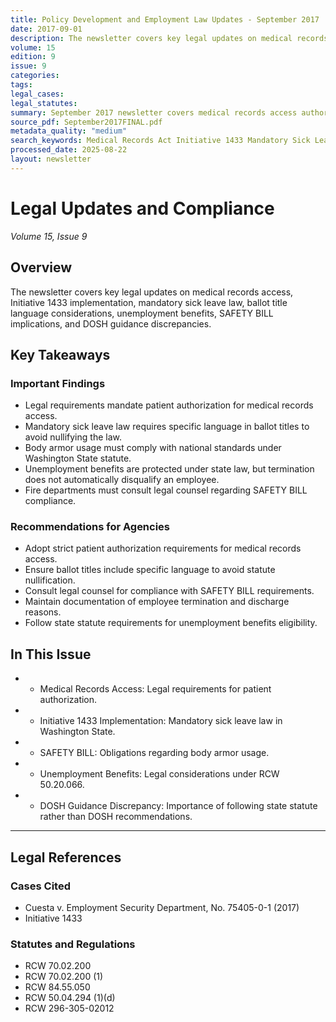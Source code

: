 ```yaml
---
title: Policy Development and Employment Law Updates - September 2017
date: 2017-09-01
description: The newsletter covers key legal updates on medical records access, Initiative 1433 implementation, mandatory sick leave law, ballot title language considerations, unemployment benefits, SAFETY BILL implications, and DOSH guidance discrepancies.
volume: 15
edition: 9
issue: 9
categories: 
tags: 
legal_cases: 
legal_statutes: 
summary: September 2017 newsletter covers medical records access authorization requirements under RCW 70.02.200, Initiative 1433 mandatory sick leave law implementation and ballot title language considerations, SAFETY BILL compliance requirements for body armor usage, unemployment benefits protections including Cuesta v. Employment Security Department precedent, and DOSH guidance discrepancies with state statute requirements for fire department safety compliance.
source_pdf: September2017FINAL.pdf
metadata_quality: "medium"
search_keywords: Medical Records Act Initiative 1433 Mandatory Sick Leave Law Ballot Title Language SAFETY BILL Unemployment Benefits Washington State Legal Requirements Employee Termination Medical Records Authorizat...
processed_date: 2025-08-22
layout: newsletter
---
```



# Legal Updates and Compliance

*Volume 15, Issue 9*

## Overview

The newsletter covers key legal updates on medical records access, Initiative 1433 implementation, mandatory sick leave law, ballot title language considerations, unemployment benefits, SAFETY BILL implications, and DOSH guidance discrepancies.

## Key Takeaways

### Important Findings

- Legal requirements mandate patient authorization for medical records access.
- Mandatory sick leave law requires specific language in ballot titles to avoid nullifying the law.
- Body armor usage must comply with national standards under Washington State statute.
- Unemployment benefits are protected under state law, but termination does not automatically disqualify an employee.
- Fire departments must consult legal counsel regarding SAFETY BILL compliance.

### Recommendations for Agencies

- Adopt strict patient authorization requirements for medical records access.
- Ensure ballot titles include specific language to avoid statute nullification.
- Consult legal counsel for compliance with SAFETY BILL requirements.
- Maintain documentation of employee termination and discharge reasons.
- Follow state statute requirements for unemployment benefits eligibility.

## In This Issue

- - Medical Records Access: Legal requirements for patient authorization.
- - Initiative 1433 Implementation: Mandatory sick leave law in Washington State.
- - SAFETY BILL: Obligations regarding body armor usage.
- - Unemployment Benefits: Legal considerations under RCW 50.20.066.
- - DOSH Guidance Discrepancy: Importance of following state statute rather than DOSH recommendations.

---

## Legal References

### Cases Cited

- Cuesta v. Employment Security Department, No. 75405-0-1 (2017)
- Initiative 1433

### Statutes and Regulations

- RCW 70.02.200
- RCW 70.02.200 (1)
- RCW 84.55.050
- RCW 50.04.294 (1)(d)
- RCW 296-305-02012

